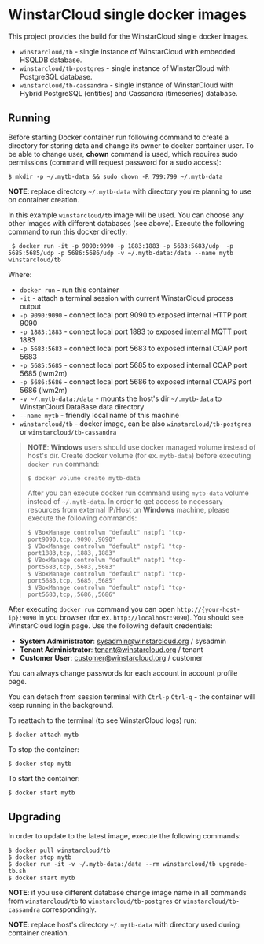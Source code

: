 # WinstarCloud single docker images 

This project provides the build for the WinstarCloud single docker images.

* `winstarcloud/tb` - single instance of WinstarCloud with embedded HSQLDB database.
* `winstarcloud/tb-postgres` - single instance of WinstarCloud with PostgreSQL database.
* `winstarcloud/tb-cassandra` - single instance of WinstarCloud with Hybrid PostgreSQL (entities) and Cassandra (timeseries) database.

## Running

Before starting Docker container run following command to create a directory for storing data and change its owner to docker container user.
To be able to change user, **chown** command is used, which requires sudo permissions (command will request password for a sudo access):

`
$ mkdir -p ~/.mytb-data && sudo chown -R 799:799 ~/.mytb-data
` 

**NOTE**: replace directory `~/.mytb-data` with directory you're planning to use on container creation. 

In this example `winstarcloud/tb` image will be used. You can choose any other images with different databases (see above).
Execute the following command to run this docker directly:

` 
$ docker run -it -p 9090:9090 -p 1883:1883 -p 5683:5683/udp  -p 5685:5685/udp -p 5686:5686/udp -v ~/.mytb-data:/data --name mytb winstarcloud/tb
` 

Where: 
    
- `docker run`              - run this container
- `-it`                     - attach a terminal session with current WinstarCloud process output
- `-p 9090:9090`            - connect local port 9090 to exposed internal HTTP port 9090
- `-p 1883:1883`            - connect local port 1883 to exposed internal MQTT port 1883    
- `-p 5683:5683`            - connect local port 5683 to exposed internal COAP port 5683 
- `-p 5685:5685`            - connect local port 5685 to exposed internal COAP port 5685 (lwm2m) 
- `-p 5686:5686`            - connect local port 5686 to exposed internal COAPS port 5686 (lwm2m) 
- `-v ~/.mytb-data:/data`   - mounts the host's dir `~/.mytb-data` to WinstarCloud DataBase data directory
- `--name mytb`             - friendly local name of this machine
- `winstarcloud/tb`          - docker image, can be also `winstarcloud/tb-postgres` or `winstarcloud/tb-cassandra`

> **NOTE**: **Windows** users should use docker managed volume instead of host's dir. Create docker volume (for ex. `mytb-data`) before executing `docker run` command:
> ```
> $ docker volume create mytb-data
> ```
> After you can execute docker run command using `mytb-data` volume instead of `~/.mytb-data`.
> In order to get access to necessary resources from external IP/Host on **Windows** machine, please execute the following commands:
> ```
> $ VBoxManage controlvm "default" natpf1 "tcp-port9090,tcp,,9090,,9090"  
> $ VBoxManage controlvm "default" natpf1 "tcp-port1883,tcp,,1883,,1883"
> $ VBoxManage controlvm "default" natpf1 "tcp-port5683,tcp,,5683,,5683"
> $ VBoxManage controlvm "default" natpf1 "tcp-port5683,tcp,,5685,,5685"
> $ VBoxManage controlvm "default" natpf1 "tcp-port5683,tcp,,5686,,5686"
> ```

After executing `docker run` command you can open `http://{your-host-ip}:9090` in you browser (for ex. `http://localhost:9090`). You should see WinstarCloud login page.
Use the following default credentials:

- **System Administrator**: sysadmin@winstarcloud.org / sysadmin
- **Tenant Administrator**: tenant@winstarcloud.org / tenant
- **Customer User**: customer@winstarcloud.org / customer
    
You can always change passwords for each account in account profile page.

You can detach from session terminal with `Ctrl-p` `Ctrl-q` - the container will keep running in the background.

To reattach to the terminal (to see WinstarCloud logs) run:

```
$ docker attach mytb
```

To stop the container:

```
$ docker stop mytb
```

To start the container:

```
$ docker start mytb
```

## Upgrading

In order to update to the latest image, execute the following commands:

```
$ docker pull winstarcloud/tb
$ docker stop mytb
$ docker run -it -v ~/.mytb-data:/data --rm winstarcloud/tb upgrade-tb.sh
$ docker start mytb
```

**NOTE**: if you use different database change image name in all commands from `winstarcloud/tb` to `winstarcloud/tb-postgres` or `winstarcloud/tb-cassandra` correspondingly.
 
**NOTE**: replace host's directory `~/.mytb-data` with directory used during container creation. 

